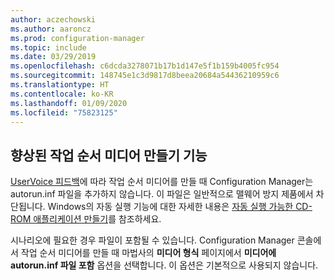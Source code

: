 ```yaml
---
author: aczechowski
ms.author: aaroncz
ms.prod: configuration-manager
ms.topic: include
ms.date: 03/29/2019
ms.openlocfilehash: c6dcda3278071b17b1d147e5f1b159b4005fc954
ms.sourcegitcommit: 148745e1c3d9817d8beea20684a54436210959c6
ms.translationtype: HT
ms.contentlocale: ko-KR
ms.lasthandoff: 01/09/2020
ms.locfileid: "75823125"
---
```

## <a name="bkmk_tsmedia"></a> 향상된 작업 순서 미디어 만들기 기능

<!-- 4090666 -->

[UserVoice 피드백](https://configurationmanager.uservoice.com/forums/300492-ideas/suggestions/20306074-add-ability-to-not-include-autorun-inf-when-buildi)에 따라 작업 순서 미디어를 만들 때 Configuration Manager는 autorun.inf 파일을 추가하지 않습니다. 이 파일은 일반적으로 맬웨어 방지 제품에서 차단됩니다. Windows의 자동 실행 기능에 대한 자세한 내용은 [자동 실행 가능한 CD-ROM 애플리케이션 만들기](https://docs.microsoft.com/windows/desktop/shell/autoplay)를 참조하세요.

시나리오에 필요한 경우 파일이 포함될 수 있습니다. Configuration Manager 콘솔에서 작업 순서 미디어를 만들 때 마법사의 **미디어 형식** 페이지에서 **미디어에 autorun.inf 파일 포함** 옵션을 선택합니다. 이 옵션은 기본적으로 사용되지 않습니다.
